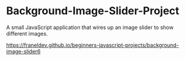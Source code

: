 # Background-Image-Slider-Project

A small JavaScript application that wires up an image slider to show different images.

https://franeldev.github.io/beginners-javascript-projects/background-image-slider6